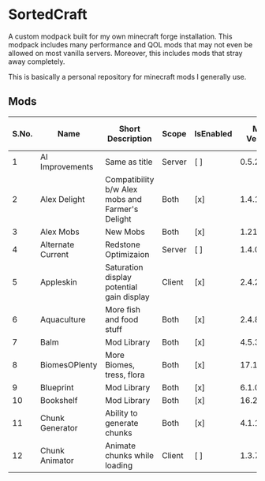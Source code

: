 # SortedCraft

A custom modpack built for my own minecraft forge installation. This modpack includes many performance and QOL mods that may not even be allowed on most vanilla servers. Moreover, this includes mods that stray away completely. 

This is basically a personal repository for minecraft mods I generally use.

## Mods

| S.No. | Name              | Short Description                                | Scope  | IsEnabled | Mod Version | Supported Game Version |
| ----- | ----------------- | ------------------------------------------------ | ------ | --------- | ----------- | ---------------------- |
| 1     | AI Improvements   | Same as title                                    | Server | [ ]       | 0.5.2       | 1.19.2                 |
| 2     | Alex Delight      | Compatibility b/w Alex mobs and Farmer's Delight | Both   | [x]       | 1.4.1       | 1.19.2                 |
| 3     | Alex Mobs         | New Mobs                                         | Both   | [x]       | 1.21.1      | 1.19.2                 |
| 4     | Alternate Current | Redstone Optimizaion                             | Server | [ ]       | 1.4.0       | 1.19.x                 |
| 5     | Appleskin         | Saturation display potential gain display        | Client | [x]       | 2.4.2       | 1.19.2                 |
| 6     | Aquaculture       | More fish and food stuff                         | Both   | [x]       | 2.4.8       | 1.19.2                 |
| 7     | Balm              | Mod Library                                      | Both   | [x]       | 4.5.3       | 1.19.2                 |
| 8     | BiomesOPlenty     | More Biomes, tress, flora                        | Both   | [x]       | 17.1.2.492  | 1.19.2                 |
| 9     | Blueprint         | Mod Library                                      | Both   | [x]       | 6.1.0       | 1.19.2                 |
| 10    | Bookshelf         | Mod Library                                      | Both   | [x]       | 16.2.17     | 1.19.2                 |
| 11    | Chunk Generator   | Ability to generate chunks                       | Both   | [x]       | 4.1.1       | 1.19.2                 |
| 12    | Chunk Animator    | Animate chunks while loading                     | Client | [ ]       | 1.3.7       | 1.19.2                 |
